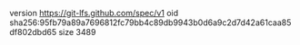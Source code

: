 version https://git-lfs.github.com/spec/v1
oid sha256:95fb79a89a7696812fc79bb4c89db9943b0d6a9c2d7d42a61caa85df802dbd65
size 3489
